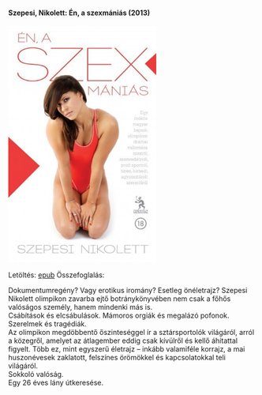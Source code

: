 #### <a name="id_661">Szepesi, Nikolett: Én, a szexmániás (2013)</a>
<img src="https://github.com/BercziSandor/calibre_lib/raw/main/Szepesi%2C%20Nikolett/En%2C%20a%20szexmanias%20%28661%29/cover.jpg" alt="cover" width="300"/>

Letöltés: [epub](https://github.com/BercziSandor/calibre_lib/raw/main/Szepesi%2C%20Nikolett/En%2C%20a%20szexmanias%20%28661%29/En%2C%20a%20szexmanias%20-%20Szepesi%2C%20Nikolett.epub)
Összefoglalás:
<p class="description">Dokumentumregény? Vagy erotikus iromány? Esetleg önéletrajz? Szepesi Nikolett olimpikon zavarba ejtő botránykönyvében nem csak a főhős valóságos személy, hanem mindenki más is.<br>Csábítások és elcsábulások. Mámoros orgiák és megalázó pofonok. Szerelmek és tragédiák.<br>Az olimpikon megdöbbentő őszinteséggel ír a sztársportolók világáról, arról a közegről, amelyet az átlagember eddig csak kívülről és kellő áhítattal figyelt. Több ez, mint egyszerű életrajz – inkább valamiféle korrajz, a mai huszonévesek zaklatott, felszínes örömökkel és kapcsolatokkal teli világáról.<br>Sokkoló valóság.<br>Egy 26 éves lány útkeresése.</p>

